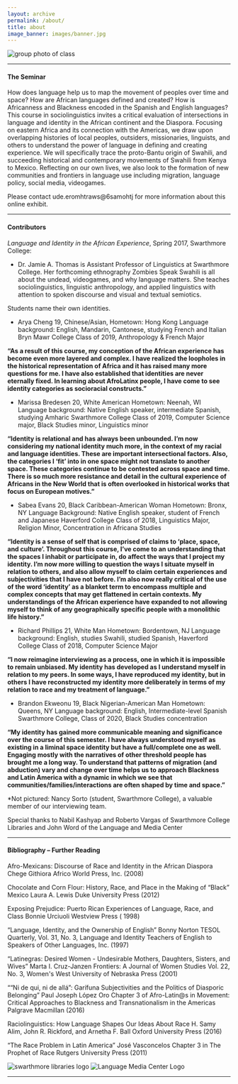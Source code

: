```yaml
---
layout: archive
permalink: /about/
title: about
image_banner: images/banner.jpg
---
```


![group photo of class](../images/group.jpg)

<hr/>

#### The Seminar

How does language help us to map the movement of peoples over time and space? How are African languages defined and created? How is Africanness and Blackness encoded in the Spanish and English languages? This course in sociolinguistics invites a critical evaluation of intersections in language and identity in the African continent and the Diaspora. Focusing on eastern Africa and its connection with the Americas, we draw upon overlapping histories of local peoples, outsiders, missionaries, linguists, and others to understand the power of language in defining and creating experience. We will specifically trace the proto-Bantu origin of Swahili, and succeeding historical and contemporary movements of Swahili from Kenya to Mexico. Reflecting on our own lives, we also look to the formation of new communities and frontiers in language use including migration, language policy, social media, videogames.

Please contact <span class="rtl">ude.eromhtraws&#64;6samohtj</span> for more information about this online exhibit.

<hr/>

#### Contributors

*Language and Identity in the African Experience*, Spring 2017, Swarthmore College:

- Dr. Jamie A. Thomas is Assistant Professor of Linguistics at Swarthmore College. Her forthcoming ethnography Zombies Speak Swahili is all about the undead, videogames, and why language matters. She teaches sociolinguistics, linguistic anthropology, and applied linguistics with attention to spoken discourse and visual and textual semiotics.

Students name their own identities.

- Arya Cheng
19, Chinese/Asian,
Hometown: Hong Kong
Language background: English, Mandarin, Cantonese, studying French and Italian
Bryn Mawr College Class of 2019, Anthropology & French Major

**“As a result of this course, my conception of the African experience has become even more layered and complex. I have realized the loopholes in the historical representation of Africa and it has raised many more questions for me. I have also established that identities are never eternally fixed. In learning about AfroLatinx people, I have come to see identity categories as socioracial constructs.”**

- Marissa Bredesen
20, White American
Hometown: Neenah, WI
Language background: Native English speaker, intermediate Spanish, studying Amharic
Swarthmore College Class of 2019, Computer Science major, Black Studies minor, Linguistics minor

**“Identity is relational and has always been unbounded. I’m now considering my national identity much more, in the context of my racial and language identities. These are important intersectional factors. Also, the categories I ‘fit’ into in one space might not translate to another space. These categories continue to be contested across space and time. There is so much more resistance and detail in the cultural experience of Africans in the New World that is often overlooked in historical works that focus on European motives.”** 

- Sabea Evans
20, Black Caribbean-American Woman 
Hometown: Bronx, NY
Language Background: Native English speaker, student of French and Japanese
Haverford College Class of 2018, Linguistics Major, Religion Minor, Concentration in Africana Studies

**“Identity is a sense of self that is comprised of claims to ‘place, space, and culture’. Throughout this course, I’ve come to an understanding that the spaces I inhabit or participate in, do affect the ways that I project my identity. I’m now more willing to question the ways I situate myself in relation to others, and also allow myself to claim certain experiences and subjectivities that I have not before. I’m also now really critical of the use of the word ‘identity’ as a blanket term to encompass multiple and complex concepts that may get flattened in certain contexts. My understandings of the African experience have expanded to not allowing myself to think of any geographically specific people with a monolithic life history.”**

- Richard Phillips
21, White Man
Hometown: Bordentown, NJ 
Language background: English, studies Swahili, studied Spanish, 
Haverford College Class of 2018, Computer Science Major

**“I now reimagine interviewing as a process, one in which it is impossible to remain unbiased. My identity has developed as I understand myself in relation to my peers. In some ways, I have reproduced my identity, but in others I have reconstructed my identity more deliberately in terms of my relation to race and my treatment of language.”**

- Brandon Ekweonu
19, Black Nigerian-American Man 
Hometown: Queens, NY
Language background: English, Intermediate-level Spanish
Swarthmore College, Class of 2020, Black Studies concentration

**“My identity has gained more communicable meaning and significance over the course of this semester. I have always understood myself as existing in a liminal space identity but have a full/complete one as well. Engaging mostly with the narratives of other threshold people has brought me a long way. To understand that patterns of migration (and abduction) vary and change over time helps us to approach Blackness and Latin America with a dynamic in which we see that communities/families/interactions are often shaped by time and space.”**


*Not pictured: Nancy Sorto (student, Swarthmore College), a valuable member of our interviewing team.


Special thanks to Nabil Kashyap and Roberto Vargas of Swarthmore College Libraries and John Word of the Language and Media Center

<hr/>

#### Bibliography – Further Reading
Afro-Mexicans: Discourse of Race and Identity in the African Diaspora
Chege Githiora
Africo World Press, Inc.  (2008)

Chocolate and Corn Flour: History, Race, and Place in the Making of “Black” Mexico
Laura A. Lewis
Duke University Press (2012)

Exposing Prejudice: Puerto Rican Experiences of Language, Race, and Class 
Bonnie Urciuoli
Westview Press ( 1998)

“Language, Identity, and the Ownership of English”
Bonny Norton 
TESOL Quarterly, Vol. 31, No. 3, Language and Identity 
Teachers of English to Speakers of Other Languages, Inc. (1997)

“Latinegras: Desired Women  - Undesirable Mothers, Daughters, Sisters, and Wives” 
Marta I. Cruz-Janzen
Frontiers: A Journal of Women Studies Vol. 22, No. 3, Women's West 
University of Nebraska Press (2001)

““Ni de qui, ni de allá”: Garífuna Subjectivities and the Politics of Diasporic Belonging”
Paul Joseph López Oro
Chapter 3 of  Afro-Latin@s in Movement: Critical Approaches to Blackness and Transnationalism in the Americas 
Palgrave Macmillan (2016)

Raciolinguistics: How Language Shapes Our Ideas About Race 
H. Samy Alim, John R. Rickford, and Arnetha F. Ball
Oxford University Press (2016)

“The Race Problem in Latin America” 
José Vasconcelos 
Chapter 3 in The Prophet of Race
Rutgers University Press (2011)


![swarthmore libraries logo](../images/logo-mccabe-web.png)
![Language Media Center Logo](../images/LMC2.png)

<hr/>